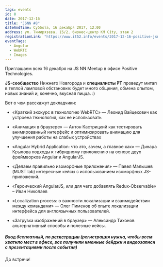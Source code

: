 ```yaml
---
tags: events
id: 8
date: 2017-12-16
title: "JSNN #8"
dateAndTime: Суббота, 16 декабря 2017, 12:00
address: ул. Тимирязева, 15/2, бизнес-центр KM City, этаж 2
registrationLink: "https://www.it52.info/events/2017-12-16-positive-jsnn-meetup"
eventTags:
  - Angular
  - WebRTC
  - Images
---
```


Приглашаем всех 16 декабря на JS NN Meetup в офисе Positive Technologies.

**JS-сообщество** Нижнего Новгорода и **специалисты PT** проведут митап в теплой ламповой обстановке: будет много общения, обмена опытом, новых знаний и, конечно, вкусная пицца. :)

Вот о чем расскажут докладчики:

- «Краткий экскурс в технологию WebRTC»  — Леонид Вайцехович 
  как устроена технология, как ее использовать
  
- «Анимация в браузере» — Антон Кастрицкий
  как тестировать анимированный интерфейс и оптимизировать анимацию для улучшения работы на слабых устройствах

- «Angular Hybrid Application: что это, зачем, а главное как» — Динара Крылова
  подходы к гибридному приложению на основе двух фреймворков Angular и AngularJS.
  
- «Делаем правильно изоморфные приложения» — Павел Малышев (MUST lab)
  интересные кейсы с использованием изоморфных JS-приложений.
  
- «Героический AngularJS, или для чего добавлять Redux-Observable» – Иван Николаев

- «Localization process: о важности локализации и взаимодействии между командами» — Олег Пименов
  об опыте локализации интерфейса для англоязычных пользователей.
  
- «Загрузка изображений в браузер» — Александр Тихонов
  альтернативный способы и полезные кейсы.

##### Вход бесплатный, по [регистрации](https://goo.gl/forms/ElqmAaTXMvRw5SD63) (регистрация нужна, чтобы всем хватило мест в офисе, все получили именные бейджи и видеозаписи с презентациями после события)

До встречи!

